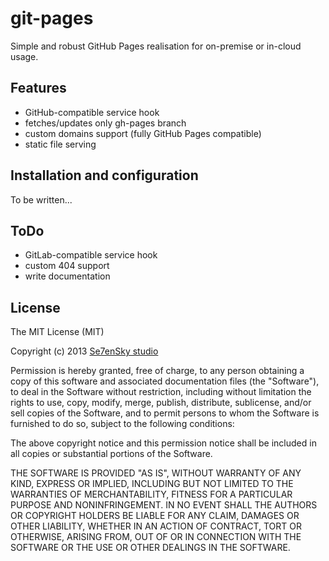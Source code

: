 git-pages
=========

Simple and robust GitHub Pages realisation for on-premise or in-cloud usage.

## Features
* GitHub-compatible service hook
* fetches/updates only gh-pages branch
* custom domains support (fully GitHub Pages compatible)
* static file serving


## Installation and configuration
To be written...

## ToDo
* GitLab-compatible service hook
* custom 404 support
* write documentation

## License
The MIT License (MIT)

Copyright (c) 2013 [Se7enSky studio](http://github.com/Se7enSky)

Permission is hereby granted, free of charge, to any person obtaining a copy of
this software and associated documentation files (the "Software"), to deal in
the Software without restriction, including without limitation the rights to
use, copy, modify, merge, publish, distribute, sublicense, and/or sell copies of
the Software, and to permit persons to whom the Software is furnished to do so,
subject to the following conditions:

The above copyright notice and this permission notice shall be included in all
copies or substantial portions of the Software.

THE SOFTWARE IS PROVIDED "AS IS", WITHOUT WARRANTY OF ANY KIND, EXPRESS OR
IMPLIED, INCLUDING BUT NOT LIMITED TO THE WARRANTIES OF MERCHANTABILITY, FITNESS
FOR A PARTICULAR PURPOSE AND NONINFRINGEMENT. IN NO EVENT SHALL THE AUTHORS OR
COPYRIGHT HOLDERS BE LIABLE FOR ANY CLAIM, DAMAGES OR OTHER LIABILITY, WHETHER
IN AN ACTION OF CONTRACT, TORT OR OTHERWISE, ARISING FROM, OUT OF OR IN
CONNECTION WITH THE SOFTWARE OR THE USE OR OTHER DEALINGS IN THE SOFTWARE.
